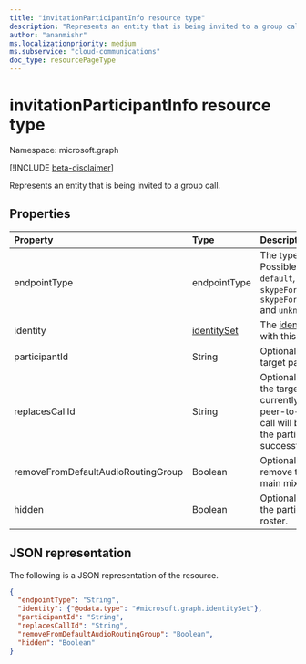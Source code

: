 ```yaml
---
title: "invitationParticipantInfo resource type"
description: "Represents an entity that is being invited to a group call."
author: "ananmishr"
ms.localizationpriority: medium
ms.subservice: "cloud-communications"
doc_type: resourcePageType
---
```


# invitationParticipantInfo resource type

Namespace: microsoft.graph

[!INCLUDE [beta-disclaimer](../../includes/beta-disclaimer.md)]

Represents an entity that is being invited to a group call. 

## Properties

| Property                           | Type                          | Description                                                                          |
| :--------------------------------- | :---------------------------- | :----------------------------------------------------------------------------------- |
| endpointType                       | endpointType                        | The type of endpoint. Possible values are: `default`, `voicemail`, `skypeForBusiness`, `skypeForBusinessVoipPhone` and `unknownFutureValue`. |
| identity                           | [identitySet](identityset.md) | The [identitySet](identityset.md) associated with this invitation.                   |
| participantId                      | String                        | Optional. The ID of the target participant.                                          |
| replacesCallId                     | String                        | Optional. The call which the target identity is currently a part of. For peer-to-peer case, the call will be dropped once the participant is added successfully. |
| removeFromDefaultAudioRoutingGroup | Boolean                       | Optional. Whether to remove them from the main mixer. |
| hidden                             | Boolean                       | Optional. Whether to hide the participant from the roster. |

## JSON representation

The following is a JSON representation of the resource.

<!-- {
  "blockType": "resource",
  "optionalProperties": [
    "endpointType",
    "replacesCallId"
  ],
  "@odata.type": "microsoft.graph.invitationParticipantInfo"
}-->
```json
{
  "endpointType": "String",
  "identity": {"@odata.type": "#microsoft.graph.identitySet"},
  "participantId": "String",  
  "replacesCallId": "String",
  "removeFromDefaultAudioRoutingGroup": "Boolean",
  "hidden": "Boolean"
}
```

<!-- uuid: 8fcb5dbc-d5aa-4681-8e31-b001d5168d79
2015-10-25 14:57:30 UTC -->
<!--
{
  "type": "#page.annotation",
  "description": "invitationParticipantInfo resource",
  "keywords": "",
  "section": "documentation",
  "tocPath": "",
  "suppressions": []
}
-->


